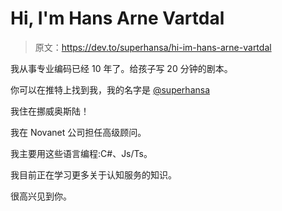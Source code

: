 # Hi, I'm Hans Arne Vartdal

> 原文：<https://dev.to/superhansa/hi-im-hans-arne-vartdal>

我从事专业编码已经 10 年了。给孩子写 20 分钟的剧本。

你可以在推特上找到我，我的名字是 [@superhansa](https://twitter.com/superhansa)

我住在挪威奥斯陆！

我在 Novanet 公司担任高级顾问。

我主要用这些语言编程:C#、Js/Ts。

我目前正在学习更多关于认知服务的知识。

很高兴见到你。